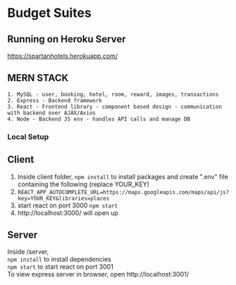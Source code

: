 # Budget Suites

## Running on Heroku Server

https://spartanhotels.herokuapp.com/

## MERN STACK

```
1. MySQL - user, booking, hotel, room, reward, images, transactions
2. Express - Backend framework
3. React - Frontend library - component based design - communication with backend over AJAX/Axios
4. Node - Backend JS env - handles API calls and manage DB
```

### Local Setup

## Client

1. Inside client folder, `npm install` to install packages and create ".env" file containing the following (replace YOUR_KEY)
2. `REACT_APP_AUTOCOMPLETE_URL=https://maps.googleapis.com/maps/api/js?key=YOUR_KEY&libraries=places`
3. start react on port 3000 `npm start`
4. http://localhost:3000/ will open up

## Server

Inside /server,  
 `npm install` to install dependencies  
 `npm start` to start react on port 3001  
To view express server in browser, open http://localhost:3001/

